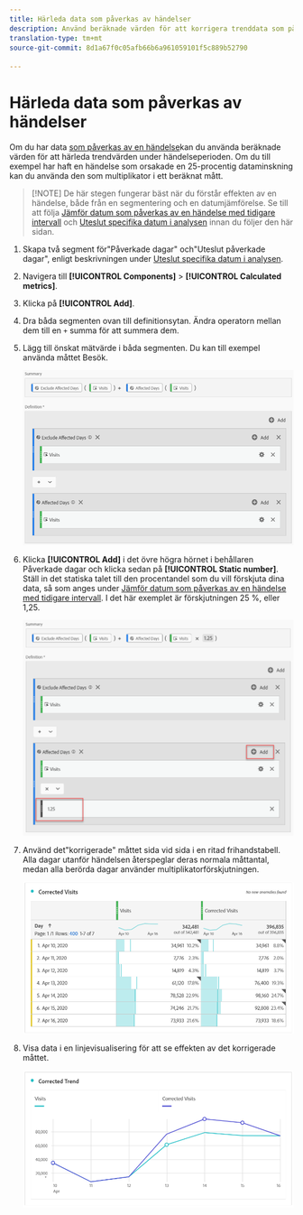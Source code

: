 ```yaml
---
title: Härleda data som påverkas av händelser
description: Använd beräknade värden för att korrigera trenddata som påverkas av en händelse.
translation-type: tm+mt
source-git-commit: 8d1a67f0c05afb66b6a961059101f5c889b52790

---
```



# Härleda data som påverkas av händelser

Om du har data [som påverkas av en händelse](/help/technotes/event-impacted.md)kan du använda beräknade värden för att härleda trendvärden under händelseperioden. Om du till exempel har haft en händelse som orsakade en 25-procentig dataminskning kan du använda den som multiplikator i ett beräknat mått.

>[!NOTE] De här stegen fungerar bäst när du förstår effekten av en händelse, både från en segmentering och en datumjämförelse. Se till att följa [Jämför datum som påverkas av en händelse med tidigare intervall](/help/analyze/analysis-workspace/components/calendar-date-ranges/compare-event.md) och [Uteslut specifika datum i analysen](../c-segmentation/use-cases/exclude-date-range.md) innan du följer den här sidan.

1. Skapa två segment för&quot;Påverkade dagar&quot; och&quot;Uteslut påverkade dagar&quot;, enligt beskrivningen under [Uteslut specifika datum i analysen](../c-segmentation/use-cases/exclude-date-range.md).
2. Navigera till **[!UICONTROL Components]** > **[!UICONTROL Calculated metrics]**.
3. Klicka på **[!UICONTROL Add]**.
4. Dra båda segmenten ovan till definitionsytan. Ändra operatorn mellan dem till en `+` summa för att summera dem.
5. Lägg till önskat mätvärde i båda segmenten. Du kan till exempel använda måttet Besök.

   ![Segmentbyggare](assets/event_segment_builder.png)

6. Klicka **[!UICONTROL Add]** i det övre högra hörnet i behållaren Påverkade dagar och klicka sedan på **[!UICONTROL Static number]**. Ställ in det statiska talet till den procentandel som du vill förskjuta dina data, så som anges under [Jämför datum som påverkas av en händelse med tidigare intervall](/help/analyze/analysis-workspace/components/calendar-date-ranges/compare-event.md). I det här exemplet är förskjutningen 25 %, eller 1,25.

   ![Statiskt nummer](assets/event_static_number.png)

7. Använd det&quot;korrigerade&quot; måttet sida vid sida i en ritad frihandstabell. Alla dagar utanför händelsen återspeglar deras normala måttantal, medan alla berörda dagar använder multiplikatorförskjutningen.

   ![Korrigerat mätvärde](assets/event_corrected.png)

8. Visa data i en linjevisualisering för att se effekten av det korrigerade måttet.

   ![Korrigerad rad](assets/event_line.png)
